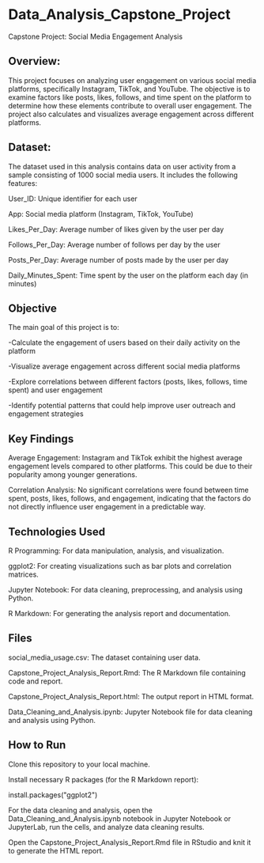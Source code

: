 # Data_Analysis_Capstone_Project
Capstone Project: Social Media Engagement Analysis

## Overview:

This project focuses on analyzing user engagement on various social media platforms, specifically Instagram, TikTok, and YouTube. The objective is to examine factors like posts, likes, follows, and time spent on the platform to determine how these elements contribute to overall user engagement. The project also calculates and visualizes average engagement across different platforms.

## Dataset:

The dataset used in this analysis contains data on user activity from a sample consisting of 1000 social media users. It includes the following features:

User_ID: Unique identifier for each user

App: Social media platform (Instagram, TikTok, YouTube)

Likes_Per_Day: Average number of likes given by the user per day

Follows_Per_Day: Average number of follows per day by the user

Posts_Per_Day: Average number of posts made by the user per day

Daily_Minutes_Spent: Time spent by the user on the platform each day (in minutes)

## Objective

The main goal of this project is to: 

-Calculate the engagement of users based on their daily activity on the platform

-Visualize average engagement across different social media platforms

-Explore correlations between different factors (posts, likes, follows, time spent) and user engagement

-Identify potential patterns that could help improve user outreach and engagement strategies

## Key Findings

Average Engagement: Instagram and TikTok exhibit the highest average engagement levels compared to other platforms. This could be due to their popularity among younger generations.

Correlation Analysis: No significant correlations were found between time spent, posts, likes, follows, and engagement, indicating that the factors do not directly influence user engagement in a predictable way.

## Technologies Used

R Programming: For data manipulation, analysis, and visualization.

ggplot2: For creating visualizations such as bar plots and correlation matrices.

Jupyter Notebook: For data cleaning, preprocessing, and analysis using Python.

R Markdown: For generating the analysis report and documentation.

## Files

social_media_usage.csv: The dataset containing user data.

Capstone_Project_Analysis_Report.Rmd: The R Markdown file containing code and report.

Capstone_Project_Analysis_Report.html: The output report in HTML format.

Data_Cleaning_and_Analysis.ipynb: Jupyter Notebook file for data cleaning and analysis using Python.

## How to Run

Clone this repository to your local machine.

Install necessary R packages (for the R Markdown report):

install.packages("ggplot2")

For the data cleaning and analysis, open the Data_Cleaning_and_Analysis.ipynb notebook in Jupyter Notebook or JupyterLab, run the cells, and analyze data cleaning results. 

Open the Capstone_Project_Analysis_Report.Rmd file in RStudio and knit it to generate the HTML report.

